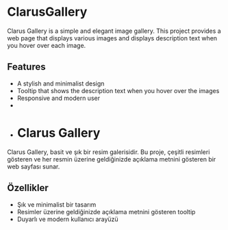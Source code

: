 
# ClarusGallery

Clarus Gallery is a simple and elegant image gallery. This project provides a web page that displays various images and displays description text when you hover over each image.

## Features

- A stylish and minimalist design
- Tooltip that shows the description text when you hover over the images
- Responsive and modern user
-
- # Clarus Gallery

Clarus Gallery, basit ve şık bir resim galerisidir. Bu proje, çeşitli resimleri gösteren ve her resmin üzerine geldiğinizde açıklama metnini gösteren bir web sayfası sunar.

## Özellikler

- Şık ve minimalist bir tasarım
- Resimler üzerine geldiğinizde açıklama metnini gösteren tooltip
- Duyarlı ve modern kullanıcı arayüzü
